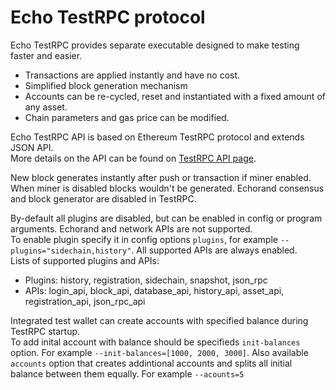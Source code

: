 # Echo TestRPC protocol

Echo TestRPC provides separate executable designed to make testing faster and easier.

* Transactions are applied instantly and have no cost.
* Simplified block generation mechanism
* Accounts can be re-cycled, reset and instantiated with a fixed amount of any asset.
* Chain parameters and gas price can be modified.

Echo TestRPC API is based on Ethereum TestRPC protocol and extends JSON API.  
More details on the API can be found on [TestRPC API page](methods.md).

New block generates instantly after push or transaction if miner enabled. When miner is disabled blocks wouldn't be generated. Echorand consensus and block generator are disabled in TestRPC.

By-default all plugins are disabled, but can be enabled in config or program arguments. Echorand and network APIs are not supported.  
To enable plugin specify it in config options `plugins`, for example `--plugins="sidechain,history"`. All supported APIs are always enabled.  
Lists of supported plugins and APIs:
- Plugins: history, registration, sidechain, snapshot, json_rpc
- APIs: login_api, block_api, database_api, history_api, asset_api, registration_api, json_rpc_api


Integrated test wallet can create accounts with specified balance during TestRPC startup.  
To add inital account with balance should be specifieds `init-balances` option. For example `--init-balances=[1000, 2000, 3000]`. Also available `accounts` option that creates addintional accounts and splits all initial balance between them equally. For example `--acounts=5`
